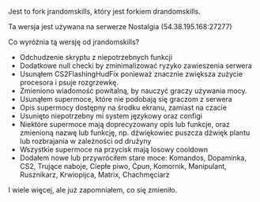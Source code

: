 Jest to fork jrandomskills, który jest forkiem drandomskills.

Ta wersja jest używana na serwerze Nostalgia (54.38.195.168:27277)

Co wyróżnia tą wersję od jrandomskills?
- Odchudzenie skryptu z niepotrzebnych funkcji
- Dodatkowe null checki by zminimalizować ryzyko zawieszenia serwera
- Usunąłem CS2FlashingHudFix ponieważ znacznie zwiększa zużycie procesora i psuje rozgrzewkę.
- Zmieniono wiadomość powitalną, by nauczyć graczy używania mocy.
- Usunąłem supermoce, które nie podobają się graczom z serwera
- Opis supermocy dostępny na środku ekranu, zamiast na czacie
- Usunięto niepotrzebny mi system językowy oraz configi
- Niektóre supermoce mają doprecyzowany opis lub funkcje, oraz zmienioną nazwę lub funkcję, np. dźwiękowiec puszcza dźwięk plantu lub rozbrajania w zależności od drużyny
- Wszystkie supermoce na przycisk mają losowy cooldown
- Dodałem nowe lub przywróciłem stare moce: Komandos, Dopaminka, CS2, Trujące naboje, Ciepłe piwo, Ćpun, Komornik, Manipulant, Rusznikarz, Krwiopijca, Matrix, Chachmęciarz

I wiele więcej, ale już zapomniałem, co się zmieniło.
